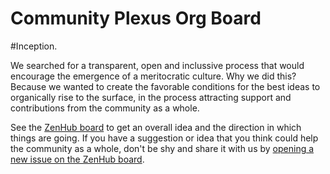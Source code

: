 Community Plexus Org Board
=========

#Inception.

We searched for a transparent, open and inclussive process that would encourage the emergence of a meritocratic culture. Why we did this? Because we wanted to create the favorable conditions for the best ideas to organically rise to the surface, in the process attracting support and contributions from the community as a whole. 

See the [ZenHub board](https://github.com/ethereumbuilders/community-plexus#boards) to get an overall idea and the direction in which things are going. If you have a suggestion or idea that you think could help the community as a whole, don't be shy and share it with us by [opening a new issue on the ZenHub board]( ).

